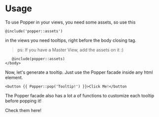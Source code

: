 # Usage

To use Popper in your views, you need some assets, so use this
 
```
@include('popper::assets')
``` 

in the views you need tooltips, right before the body closing tag. 
> ps: If you have a Master View, add the assets on it :)

```
   @include(popper::assets)
</body>
```

Now, let's generate a tooltip. Just use the Popper facade inside any html element.

```
<button {{ Popper::pop('Tooltip!') }}>Click Me!</button
```

The Popper facade also has a lot a of functions to customize each tooltip before popping it!

Check them here!